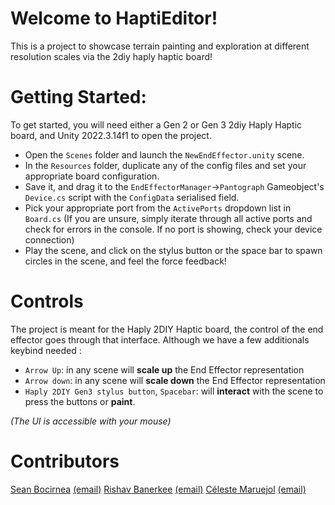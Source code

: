 # Welcome to HaptiEditor!

This is a project to showcase terrain painting and exploration at different resolution scales via the 2diy haply haptic board!

# Getting Started:

To get started, you will need either a Gen 2 or Gen 3 2diy Haply Haptic board, and Unity 2022.3.14f1 to open the project.
- Open the `Scenes` folder and launch the `NewEndEffector.unity` scene.
- In the `Resources` folder, duplicate any of the config files and set your appropriate board configuration.
- Save it, and drag it to the `EndEffectorManager`->`Pantograph` Gameobject's `Device.cs` script with the `ConfigData` serialised field.
- Pick your appropriate port from the `ActivePorts` dropdown list in `Board.cs` (If you are unsure, simply iterate through all active ports and check for errors in the console. If no port is showing, check your device connection)
- Play the scene, and click on the stylus button or the space bar to spawn circles in the scene, and feel the force feedback!

# Controls 

The project is meant for the Haply 2DIY Haptic board, the control of the end effector goes through that interface.
Although we have a few additionals keybind needed :
- `Arrow Up`: in any scene will **scale up** the End Effector representation
- `Arrow down`:  in any scene will **scale down** the End Effector representation
- `Haply 2DIY Gen3 stylus button`, `Spacebar`: will **interact** with the scene to press the buttons or **paint**. 

*(The UI is accessible with your mouse)*

# Contributors

[Sean Bocirnea](https://github.com/780nm) [(email)](mailto:sean@passingti.me)
[Rishav Banerkee](https://github.com/GAmuzak) [(email)](mailto:rishavbanerjee1710@gmail.com)
[Céleste Maruejol](https://github.com/CelesteMaru) [(email)](mailto:celeste.maruejol@gmail.com)